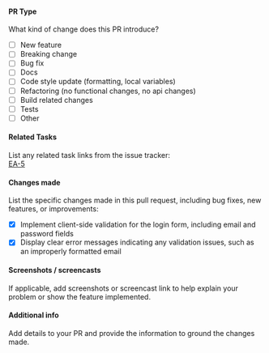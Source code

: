 #### PR Type

What kind of change does this PR introduce?

- [ ] New feature
- [ ] Breaking change
- [ ] Bug fix
- [ ] Docs
- [ ] Code style update (formatting, local variables)
- [ ] Refactoring (no functional changes, no api changes)
- [ ] Build related changes
- [ ] Tests
- [ ] Other

#### Related Tasks

List any related task links from the issue tracker:  
[EA-5](https://deadliners.atlassian.net/browse/EA-5?atlOrigin=eyJpIjoiNTc4OGJiZWJkMmM3NDgxMTgxNWJkNzdhMTg3NDc2YTQiLCJwIjoiaiJ9)

#### Changes made

List the specific changes made in this pull request, including bug fixes, new features, or improvements:

- [x] Implement client-side validation for the login form, including email and password fields
- [x] Display clear error messages indicating any validation issues, such as an improperly formatted email

#### Screenshots / screencasts

If applicable, add screenshots or screencast link to help explain your problem or show the feature implemented.

#### Additional info

Add details to your PR and provide the information to ground the changes made.
